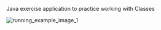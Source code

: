 Java exercise application to practice working with Classes


![running_example_image_1](https://user-images.githubusercontent.com/96319211/235739912-59b9b638-0d93-457f-ad4c-093a9bfabfc3.png)
